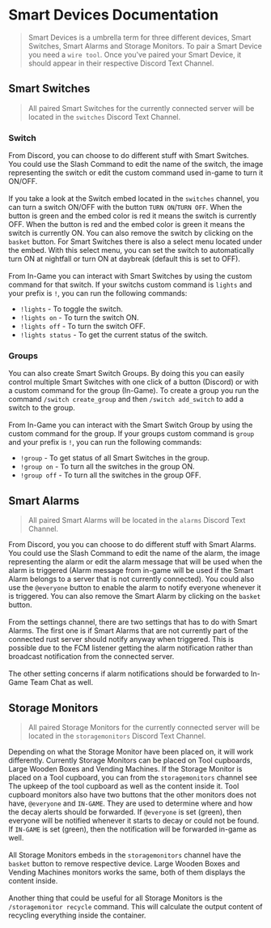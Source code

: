 # Smart Devices Documentation

> Smart Devices is a umbrella term for three different devices, Smart Switches, Smart Alarms and Storage Monitors. To pair a Smart Device you need a `wire tool`. Once you've paired your Smart Device, it should appear in their respective Discord Text Channel.

## Smart Switches

> All paired Smart Switches for the currently connected server will be located in the `switches` Discord Text Channel.

### Switch

From Discord, you can choose to do different stuff with Smart Switches. You could use the Slash Command to edit the name of the switch, the image representing the switch or edit the custom command used in-game to turn it ON/OFF.
<br><br>
If you take a look at the Switch embed located in the `switches` channel, you can turn a switch ON/OFF with the button `TURN ON`/`TURN OFF`. When the button is green and the embed color is red it means the switch is currently OFF. When the button is red and the embed color is green it means the switch is currently ON. You can also remove the switch by clicking on the `basket` button. For Smart Switches there is also a select menu located under the embed. With this select menu, you can set the switch to automatically turn ON at nightfall or turn ON at daybreak (default this is set to OFF).
<br><br>
From In-Game you can interact with Smart Switches by using the custom command for that switch. If your switchs custom command is `lights` and your prefix is `!`, you can run the following commands:

* `!lights` - To toggle the switch.
* `!lights on` - To turn the switch ON.
* `!lights off` - To turn the switch OFF.
* `!lights status` - To get the current status of the switch.

### Groups

You can also create Smart Switch Groups. By doing this you can easily control multiple Smart Switches with one click of a button (Discord) or with a custom command for the group (In-Game). To create a group you run the command `/switch create_group` and then `/switch add_switch` to add a switch to the group.
<br><br>
From In-Game you can interact with the Smart Switch Group by using the custom command for the group. If your groups custom command is `group` and your prefix is `!`, you can run the following commands:

* `!group` - To get status of all Smart Switches in the group.
* `!group on` - To turn all the switches in the group ON.
* `!group off` - To turn all the switches in the group OFF.


## Smart Alarms

> All paired Smart Alarms will be located in the `alarms` Discord Text Channel.

From Discord, you you can choose to do different stuff with Smart Alarms. You could use the Slash Command to edit the name of the alarm, the image representing the alarm or edit the alarm message that will be used when the alarm is triggered (Alarm message from in-game will be used if the Smart Alarm belongs to a server that is not currently connected). You could also use the `@everyone` button to enable the alarm to notify everyone whenever it is triggered. You can also remove the Smart Alarm by clicking on the `basket` button.
<br><br>
From the settings channel, there are two settings that has to do with Smart Alarms. The first one is if Smart Alarms that are not currently part of the connected rust server should notify anyway when triggered. This is possible due to the FCM listener getting the alarm notification rather than broadcast notification from the connected server.
<br><br>
The other setting concerns if alarm notifications should be forwarded to In-Game Team Chat as well.


## Storage Monitors

> All paired Storage Monitors for the currently connected server will be located in the `storagemonitors` Discord Text Channel.

Depending on what the Storage Monitor have been placed on, it will work differently. Currently Storage Monitors can be placed on Tool cupboards, Large Wooden Boxes and Vending Machines. If the Storage Monitor is placed on a Tool cupboard, you can from the `storagemonitors` channel see The upkeep of the tool cupboard as well as the content inside it. Tool cupboard monitors also have two buttons that the other monitors does not have, `@everyone` and `IN-GAME`. They are used to determine where and how the decay alerts should be forwarded. If `@everyone` is set (green), then everyone will be notified whenever it starts to decay or could not be found. If `IN-GAME` is set (green), then the notification will be forwarded in-game as well.
<br><br>
All Storage Monitors embeds in the `storagemonitors` channel have the `basket` button to remove respective device. Large Wooden Boxes and Vending Machines monitors works the same, both of them displays the content inside.
<br><br>
Another thing that could be useful for all Storage Monitors is the `/storagemonitor recycle` command. This will calculate the output content of recycling everything inside the container.
